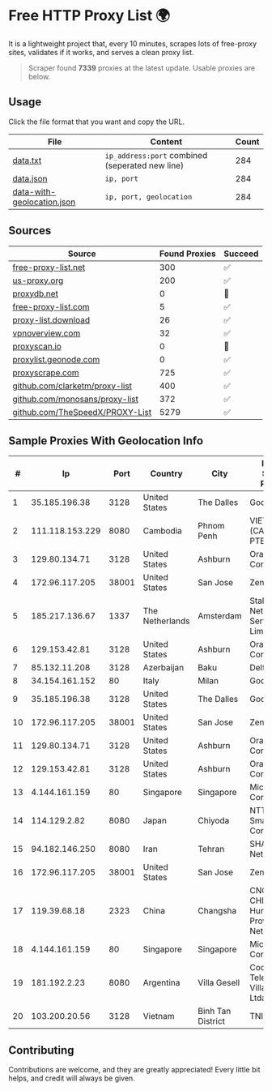 
# Free HTTP Proxy List 🌍

It is a lightweight project that, every 10 minutes, scrapes lots of free-proxy sites, validates if it works, and serves a clean proxy list.


> Scraper found **7339** proxies at the latest update. Usable proxies are below.

## Usage

Click the file format that you want and copy the URL.


|File|Content|Count|
|----|-------|-----|
|[data.txt](https://raw.githubusercontent.com/themiralay/Proxy-List-World/master/data.txt)|`ip_address:port` combined (seperated new line)|284|
|[data.json](https://raw.githubusercontent.com/themiralay/Proxy-List-World/master/data.json)|`ip, port`|284|
|[data-with-geolocation.json](https://raw.githubusercontent.com/themiralay/Proxy-List-World/master/data-with-geolocation.json)|`ip, port, geolocation`|284|

## Sources

|Source|Found Proxies|Succeed|
|------|-------------|-------|
|[free-proxy-list.net](https://free-proxy-list.net)|300|✅|
|[us-proxy.org](https://www.us-proxy.org)|200|✅|
|[proxydb.net](http://proxydb.net)|0|🚫|
|[free-proxy-list.com](https://free-proxy-list.com/?page=&port=&type%5B%5D=http&type%5B%5D=https&up_time=0&search=Search)|5|✅|
|[proxy-list.download](https://www.proxy-list.download/HTTP)|26|✅|
|[vpnoverview.com](https://vpnoverview.com/privacy/anonymous-browsing/free-proxy-servers)|32|✅|
|[proxyscan.io](https://www.proxyscan.io)|0|🚫|
|[proxylist.geonode.com](https://proxylist.geonode.com/api/proxy-list?limit=300&page=1&sort_by=lastChecked&sort_type=desc&protocols=http,https)|0|✅|
|[proxyscrape.com](https://api.proxyscrape.com/v2/?request=displayproxies&protocol=http&timeout=10000&country=all&ssl=all&anonymity=all)|725|✅|
|[github.com/clarketm/proxy-list](https://raw.githubusercontent.com/clarketm/proxy-list/master/proxy-list-raw.txt)|400|✅|
|[github.com/monosans/proxy-list](https://raw.githubusercontent.com/monosans/proxy-list/main/proxies/http.txt)|372|✅|
|[github.com/TheSpeedX/PROXY-List](https://raw.githubusercontent.com/TheSpeedX/PROXY-List/master/http.txt)|5279|✅|


## Sample Proxies With Geolocation Info

|#|Ip|Port|Country|City|Internet Service Provider|
|-|--|----|-------|----|-------------------------|
|1|35.185.196.38|3128|United States|The Dalles|Google LLC|
|2|111.118.153.229|8080|Cambodia|Phnom Penh|VIETTEL (CAMBODIA) PTE., LTD|
|3|129.80.134.71|3128|United States|Ashburn|Oracle Corporation|
|4|172.96.117.205|38001|United States|San Jose|Zenlayer Inc|
|5|185.217.136.67|1337|The Netherlands|Amsterdam|Stallion Network Services Limited|
|6|129.153.42.81|3128|United States|Ashburn|Oracle Corporation|
|7|85.132.11.208|3128|Azerbaijan|Baku|Delta|
|8|34.154.161.152|80|Italy|Milan|Google LLC|
|9|35.185.196.38|3128|United States|The Dalles|Google LLC|
|10|172.96.117.205|38001|United States|San Jose|Zenlayer Inc|
|11|129.80.134.71|3128|United States|Ashburn|Oracle Corporation|
|12|129.153.42.81|3128|United States|Ashburn|Oracle Corporation|
|13|4.144.161.159|80|Singapore|Singapore|Microsoft Corporation|
|14|114.129.2.82|8080|Japan|Chiyoda|NTT SmartConnect Corporation|
|15|94.182.146.250|8080|Iran|Tehran|SHATEL Network|
|16|172.96.117.205|38001|United States|San Jose|Zenlayer Inc|
|17|119.39.68.18|2323|China|Changsha|CNC Group CHINA169 Hunan Province Network|
|18|4.144.161.159|80|Singapore|Singapore|Microsoft Corporation|
|19|181.192.2.23|8080|Argentina|Villa Gesell|Coop Telefonica Villa Gesell Ltda|
|20|103.200.20.56|3128|Vietnam|Binh Tan District|TNIX|



## Contributing

Contributions are welcome, and they are greatly appreciated! Every
little bit helps, and credit will always be given.

